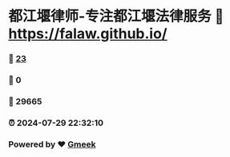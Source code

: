 # 都江堰律师-专注都江堰法律服务 :link: https://falaw.github.io/ 
### :page_facing_up: [23](https://falaw.github.io//tag.html) 
### :speech_balloon: 0 
### :hibiscus: 29665 
### :alarm_clock: 2024-07-29 22:32:10 
### Powered by :heart: [Gmeek](https://github.com/Meekdai/Gmeek)
